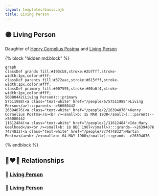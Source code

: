 ```yaml
---
layout: templates/basic.njk
title: Living Person
---
```

## 🟣 Living Person

Daughter of [Henry Cornelius Postma](/people/2/26394076) and [Living Person](/people/5/57511988)

{% block "hidden md:block" %}
```mermaid
graph
classDef grands fill:#193cb8,stroke:#2b7fff,stroke-width:1px,color:#fff;
classDef parents fill:#372aac,stroke:#615fff,stroke-width:1px,color:#fff;
classDef primary fill:#007595,stroke:#00a6f4,stroke-width:1px,color:#fff;
56080442(Living Person):::primary
57511988(<a class="text-white" href="/people/5/57511988">Living Person</a>):::parents-->56080442
26394076(<a class="text-white" href="/people/2/26394076">Henry Cornelius Postma</a><br /><small>b: 15 MAR 1930</small>):::parents-->56080442
11612484(<a class="text-white" href="/people/1/11612484">Ida Mary Geelhoed</a><br /><small>b: 18 DEC 1907</small>):::grands-->26394076
7474832(<a class="text-white" href="/people/7/7474832">Martin Postma</a><br /><small>b: 04 MAY 1900</small>):::grands-->26394076
```
{% endblock %}

## 👩‍❤️‍👨 Relationships

### 🔵 [Living Person](/people/9/98261576)

### 🔵 [Living Person](/people/2/21444119)
